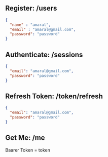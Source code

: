## Register: /users

```json
{
  "name" : "amaral",
  "email" : "amaral@gmail.com",
  "password": "password"
}
```

## Authenticate: /sessions

```json
{
  "email": "amaral@gmail.com",
  "password": "password"
}
```
## Refresh Token: /token/refresh

```json
{
  "email": "amaral@gmail.com",
  "password": "password"
}
```

## Get Me: /me
Baarer Token = token

